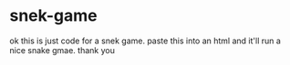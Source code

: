 # snek-game

ok this is just code for a snek game. paste this into an html and it'll run a nice snake gmae. thank you
